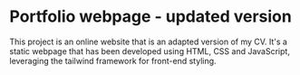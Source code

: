 # Portfolio webpage - updated version

This project is an online website that is an adapted version of my CV. It's a static webpage that has been developed using HTML, CSS and JavaScript, leveraging the tailwind framework for front-end styling.
